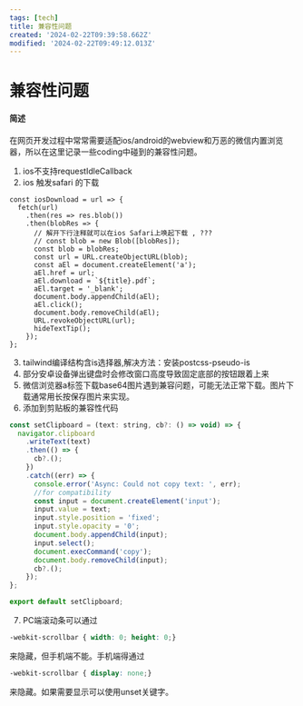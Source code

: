 ```yaml
---
tags: [tech]
title: 兼容性问题
created: '2024-02-22T09:39:58.662Z'
modified: '2024-02-22T09:49:12.013Z'
---
```


# 兼容性问题

#### 简述
在网页开发过程中常常需要适配ios/android的webview和万恶的微信内置浏览器，所以在这里记录一些coding中碰到的兼容性问题。  


1. ios不支持requestIdleCallback
2. ios 触发safari 的下载
```
const iosDownload = url => {
  fetch(url)
    .then(res => res.blob())
    .then(blobRes => {
      // 解开下行注释就可以在ios Safari上唤起下载 , ???
      // const blob = new Blob([blobRes]);
      const blob = blobRes;
      const url = URL.createObjectURL(blob);
      const aEl = document.createElement('a');
      aEl.href = url;
      aEl.download = `${title}.pdf`;
      aEl.target = '_blank';
      document.body.appendChild(aEl);
      aEl.click();
      document.body.removeChild(aEl);
      URL.revokeObjectURL(url);
      hideTextTip();
    });
};
```
3. tailwind编译结构含is选择器,解决方法：安装postcss-pseudo-is
4. 部分安卓设备弹出键盘时会修改窗口高度导致固定底部的按钮跟着上来
5. 微信浏览器a标签下载base64图片遇到兼容问题，可能无法正常下载。图片下载通常用长按保存图片来实现。
6. 添加到剪贴板的兼容性代码 
```javascript
const setClipboard = (text: string, cb?: () => void) => {
  navigator.clipboard
    .writeText(text)
    .then(() => {
      cb?.();
    })
    .catch((err) => {
      console.error('Async: Could not copy text: ', err);
      //for compatibility
      const input = document.createElement('input');
      input.value = text;
      input.style.position = 'fixed';
      input.style.opacity = '0';
      document.body.appendChild(input);
      input.select();
      document.execCommand('copy');
      document.body.removeChild(input);
      cb?.();
    });
};

export default setClipboard;
```
7. PC端滚动条可以通过
```css
-webkit-scrollbar { width: 0; height: 0;}
``````
来隐藏，但手机端不能。手机端得通过
```css
-webkit-scrollbar { display: none;}
```
来隐藏。如果需要显示可以使用unset关键字。

